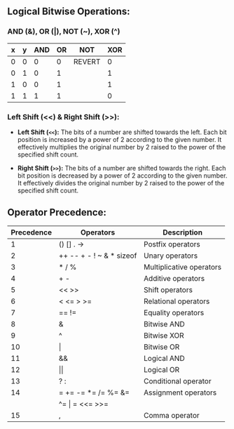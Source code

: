 ## Logical Bitwise Operations:

### AND (&), OR (|), NOT (~), XOR (^)

|   x   |   y   | AND     | OR     | NOT     | XOR     |
|-------|-------|---------|--------|---------|---------|
|   0   |   0   |    0    |   0    | REVERT  |    0    |
|   0   |   1   |    0    |   1    |         |    1    |
|   1   |   0   |    0    |   1    |         |    1    |
|   1   |   1   |    1    |   1    |         |    0    |

### Left Shift (<<) & Right Shift (>>):

- **Left Shift (`<<`):** The bits of a number are shifted towards the left. Each bit position is increased by a power of 2 according to the given number. It effectively multiplies the original number by 2 raised to the power of the specified shift count.

- **Right Shift (`>>`):** The bits of a number are shifted towards the right. Each bit position is decreased by a power of 2 according to the given number. It effectively divides the original number by 2 raised to the power of the specified shift count.

## Operator Precedence:

| Precedence | Operators                     | Description                        |
|------------|-------------------------------|------------------------------------|
| 1          | () [] . ->                    | Postfix operators                  |
| 2          | ++ -- + - ! ~ & * sizeof      | Unary operators                    |
| 3          | * / %                         | Multiplicative operators           |
| 4          | + -                           | Additive operators                 |
| 5          | << >>                         | Shift operators                    |
| 6          | < <= > >=                     | Relational operators               |
| 7          | == !=                         | Equality operators                 |
| 8          | &                             | Bitwise AND                        |
| 9          | ^                             | Bitwise XOR                        |
| 10         | \|                            | Bitwise OR                         |
| 11         | &&                            | Logical AND                        |
| 12         | \|\|                          | Logical OR                         |
| 13         | ? :                           | Conditional operator               |
| 14         | = += -= *= /= %= &=           | Assignment operators               |
|            |   ^= \| = <<= >>=             |                                    |
| 15         | ,                             | Comma operator                     |


